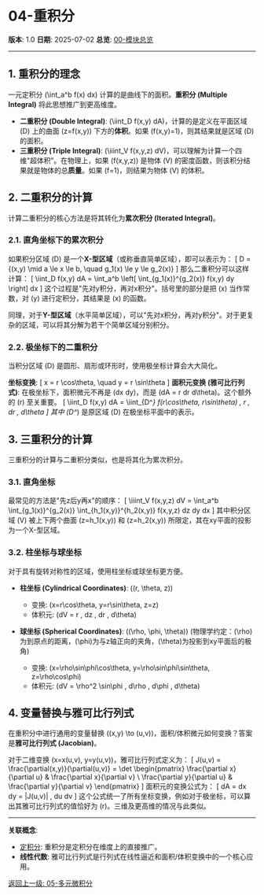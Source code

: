 # 04-重积分

**版本**: 1.0
**日期**: 2025-07-02
**总览**: [00-模块总览](./00-模块总览.md)

---

## 1. 重积分的理念

一元定积分 \(\int_a^b f(x) dx\) 计算的是曲线下的面积。**重积分 (Multiple Integral)** 将此思想推广到更高维度。

- **二重积分 (Double Integral)**: \(\iint_D f(x,y) dA\)，计算的是定义在平面区域 \(D\) 上的曲面 \(z=f(x,y)\) 下方的**体积**。如果 \(f(x,y)=1\)，则其结果就是区域 \(D\) 的面积。
- **三重积分 (Triple Integral)**: \(\iiint_V f(x,y,z) dV\)，可以理解为计算一个四维"超体积"。在物理上，如果 \(f(x,y,z)\) 是物体 \(V\) 的密度函数，则该积分结果就是物体的总**质量**。如果 \(f=1\)，则结果为物体 \(V\) 的体积。

## 2. 二重积分的计算

计算二重积分的核心方法是将其转化为**累次积分 (Iterated Integral)**。

### 2.1. 直角坐标下的累次积分

如果积分区域 \(D\) 是一个**X-型区域**（或称垂直简单区域），即可以表示为：
\[ D = \{(x,y) \mid a \le x \le b, \quad g_1(x) \le y \le g_2(x)\} \]
那么二重积分可以这样计算：
\[ \iint_D f(x,y) dA = \int_a^b \left[ \int_{g_1(x)}^{g_2(x)} f(x,y) dy \right] dx \]
这个过程是"先对y积分，再对x积分"。括号里的部分是把 \(x\) 当作常数，对 \(y\) 进行定积分，其结果是 \(x\) 的函数。

同理，对于**Y-型区域**（水平简单区域），可以"先对x积分，再对y积分"。对于更复杂的区域，可以将其分解为若干个简单区域分别积分。

### 2.2. 极坐标下的二重积分

当积分区域 \(D\) 是圆形、扇形或环形时，使用极坐标计算会大大简化。

**坐标变换**:
\[ x = r \cos\theta, \quad y = r \sin\theta \]
**面积元变换 (雅可比行列式)**: 在极坐标下，面积微元不再是 \(dx dy\)，而是 \(dA = r dr d\theta\)。这个额外的 \(r\) 至关重要。
\[ \iint_D f(x,y) dA = \iint_{D^*} f(r\cos\theta, r\sin\theta) \, r \, dr \, d\theta \]
其中 \(D^*\) 是原区域 \(D\) 在极坐标平面中的表示。

## 3. 三重积分的计算

三重积分的计算与二重积分类似，也是将其化为累次积分。

### 3.1. 直角坐标

最常见的方法是"先z后y再x"的顺序：
\[ \iiint_V f(x,y,z) dV = \int_a^b \int_{g_1(x)}^{g_2(x)} \int_{h_1(x,y)}^{h_2(x,y)} f(x,y,z) dz dy dx \]
其中积分区域 \(V\) 被上下两个曲面 \(z=h_1(x,y)\) 和 \(z=h_2(x,y)\) 所限定，其在xy平面的投影为一个X-型区域。

### 3.2. 柱坐标与球坐标

对于具有旋转对称性的区域，使用柱坐标或球坐标更方便。

- **柱坐标 (Cylindrical Coordinates)**: \((r, \theta, z)\)
  - 变换: \(x=r\cos\theta, y=r\sin\theta, z=z\)
  - 体积元: \(dV = r \, dz \, dr \, d\theta\)

- **球坐标 (Spherical Coordinates)**: \((\rho, \phi, \theta)\) (物理学约定：\(\rho\)为到原点的距离，\(\phi\)为与z轴正向的夹角，\(\theta\)为投影到xy平面后的极角)
  - 变换: \(x=\rho\sin\phi\cos\theta, y=\rho\sin\phi\sin\theta, z=\rho\cos\phi\)
  - 体积元: \(dV = \rho^2 \sin\phi \, d\rho \, d\phi \, d\theta\)

## 4. 变量替换与雅可比行列式

在重积分中进行通用的变量替换 \((x,y) \to (u,v)\)，面积/体积微元如何变换？答案是**雅可比行列式 (Jacobian)**。

对于二维变换 \(x=x(u,v), y=y(u,v)\)，雅可比行列式定义为：
\[ J(u,v) = \frac{\partial(x,y)}{\partial(u,v)} = \det \begin{pmatrix} \frac{\partial x}{\partial u} & \frac{\partial x}{\partial v} \\ \frac{\partial y}{\partial u} & \frac{\partial y}{\partial v} \end{pmatrix} \]
面积元的变换公式为：
\[ dA = dx dy = |J(u,v)| \, du dv \]
这个公式统一了所有坐标变换，例如对于极坐标，可以算出其雅可比行列式的值恰好为 \(r\)。三维及更高维的情况与此类似。

---
**关联概念**:

- [定积分](./03-一元积分学/01-定积分的定义与性质.md): 重积分是定积分在维度上的直接推广。
- **线性代数**: 雅可比行列式是行列式在线性逼近和面积/体积变换中的一个核心应用。

[返回上一级: 05-多元微积分](./00-模块总览.md)
